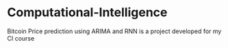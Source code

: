 # Computational-Intelligence
Bitcoin Price prediction using ARIMA and RNN is a project developed for my CI course
